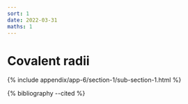 ```yaml
---
sort: 1
date: 2022-03-31
maths: 1
---
```


# Covalent radii

{% include appendix/app-6/section-1/sub-section-1.html %}

{% bibliography --cited %}

